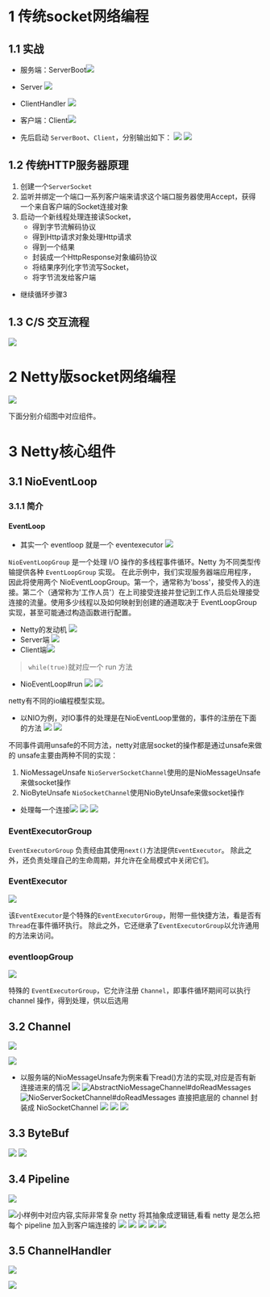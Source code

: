 # 1 传统socket网络编程
## 1.1 实战
- 服务端：ServerBoot![](https://img-blog.csdnimg.cn/20201030213336474.png?x-oss-process=image/watermark,type_ZmFuZ3poZW5naGVpdGk,shadow_10,text_SmF2YUVkZ2U=,size_1,color_FFFFFF,t_70#pic_center)
- Server
![](https://img-blog.csdnimg.cn/20201030213559990.png?x-oss-process=image/watermark,type_ZmFuZ3poZW5naGVpdGk,shadow_10,text_SmF2YUVkZ2U=,size_1,color_FFFFFF,t_70#pic_center)
- ClientHandler
![](https://img-blog.csdnimg.cn/20201030213829559.png?x-oss-process=image/watermark,type_ZmFuZ3poZW5naGVpdGk,shadow_10,text_SmF2YUVkZ2U=,size_1,color_FFFFFF,t_70#pic_center)
- 客户端：Client![](https://img-blog.csdnimg.cn/20201031231247937.png?x-oss-process=image/watermark,type_ZmFuZ3poZW5naGVpdGk,shadow_10,text_SmF2YUVkZ2U=,size_1,color_FFFFFF,t_70#pic_center)

- 先后启动 `ServerBoot`、`Client`，分别输出如下：
![](https://img-blog.csdnimg.cn/2020103021583498.png?x-oss-process=image/watermark,type_ZmFuZ3poZW5naGVpdGk,shadow_10,text_SmF2YUVkZ2U=,size_1,color_FFFFFF,t_70#pic_center)
![](https://img-blog.csdnimg.cn/20201030215847930.png?x-oss-process=image/watermark,type_ZmFuZ3poZW5naGVpdGk,shadow_10,text_SmF2YUVkZ2U=,size_1,color_FFFFFF,t_70#pic_center)


## 1.2 传统HTTP服务器原理
1. 创建一个`ServerSocket`
2. 监听并绑定一个端口一系列客户端来请求这个端口服务器使用Accept，获得一个来自客户端的Socket连接对象
3. 启动一个新线程处理连接读Socket， 
    -  得到字节流解码协议
    -  得到Http请求对象处理Http请求
    -  得到一个结果
    -  封装成一个HttpResponse对象编码协议
    -  将结果序列化字节流写Socket，
    -  将字节流发给客户端
- 继续循环步骤3

## 1.3 C/S 交互流程
![](https://img-blog.csdnimg.cn/20201031235442892.png?x-oss-process=image/watermark,type_ZmFuZ3poZW5naGVpdGk,shadow_10,text_SmF2YUVkZ2U=,size_1,color_FFFFFF,t_70#pic_center)

# 2  Netty版socket网络编程
![](https://img-blog.csdnimg.cn/20201101002011137.png?x-oss-process=image/watermark,type_ZmFuZ3poZW5naGVpdGk,shadow_10,text_SmF2YUVkZ2U=,size_1,color_FFFFFF,t_70#pic_center)

下面分别介绍图中对应组件。

# 3 Netty核心组件
## 3.1 NioEventLoop
###  3.1.1 简介
#### EventLoop
- 其实一个 eventloop 就是一个 eventexecutor
![](https://img-blog.csdnimg.cn/20201101233439486.png#pic_center)

`NioEventLoopGroup` 是一个处理 I/O 操作的多线程事件循环。Netty 为不同类型传输提供各种 `EventLoopGroup` 实现。
在此示例中，我们实现服务器端应用程序，因此将使用两个 NioEventLoopGroup。第一个，通常称为'boss'，接受传入的连接。第二个（通常称为'工作人员'）在上司接受连接并登记到工作人员后处理接受连接的流量。使用多少线程以及如何映射到创建的通道取决于 EventLoopGroup 实现，甚至可能通过构造函数进行配置。

- Netty的发动机
![](https://img-blog.csdnimg.cn/20200806005304407.png?x-oss-process=image/watermark,type_ZmFuZ3poZW5naGVpdGk,shadow_10,text_SmF2YUVkZ2U=,size_1,color_FFFFFF,t_70)
- Server端
![](https://imgconvert.csdnimg.cn/aHR0cHM6Ly91cGxvYWQtaW1hZ2VzLmppYW5zaHUuaW8vdXBsb2FkX2ltYWdlcy80Njg1OTY4LTI3MDg2OTI0YjRkZjI5ZGUucG5n?x-oss-process=image/format,png)
- Client端![](https://imgconvert.csdnimg.cn/aHR0cHM6Ly91cGxvYWQtaW1hZ2VzLmppYW5zaHUuaW8vdXBsb2FkX2ltYWdlcy80Njg1OTY4LWI0OTYyMjE5ZjNhZWFmOTkucG5n?x-oss-process=image/format,png)

>  `while(true)`就对应一个 run 方法

- NioEventLoop#run
![](https://img-blog.csdnimg.cn/20200806010144389.png?x-oss-process=image/watermark,type_ZmFuZ3poZW5naGVpdGk,shadow_10,text_SmF2YUVkZ2U=,size_1,color_FFFFFF,t_70)
![](https://img-blog.csdnimg.cn/20200806010449923.png?x-oss-process=image/watermark,type_ZmFuZ3poZW5naGVpdGk,shadow_10,text_SmF2YUVkZ2U=,size_1,color_FFFFFF,t_70)

netty有不同的io编程模型实现。
- 以NIO为例，对IO事件的处理是在NioEventLoop里做的，事件的注册在下面的方法
![](https://imgconvert.csdnimg.cn/aHR0cHM6Ly91cGxvYWQtaW1hZ2VzLmppYW5zaHUuaW8vdXBsb2FkX2ltYWdlcy80Njg1OTY4LTI4YTk2ZWVhZmQ3M2I2NWUucG5n?x-oss-process=image/format,png)
![](https://img-blog.csdnimg.cn/20200806010950284.png?x-oss-process=image/watermark,type_ZmFuZ3poZW5naGVpdGk,shadow_10,text_SmF2YUVkZ2U=,size_1,color_FFFFFF,t_70)

不同事件调用unsafe的不同方法，netty对底层socket的操作都是通过unsafe来做的
unsafe主要由两种不同的实现：
1. NioMessageUnsafe
`NioServerSocketChannel`使用的是NioMessageUnsafe来做socket操作
2. NioByteUnsafe
`NioSocketChannel`使用NioByteUnsafe来做socket操作


- 处理每一个连接![](https://img-blog.csdnimg.cn/20200806012815139.png?x-oss-process=image/watermark,type_ZmFuZ3poZW5naGVpdGk,shadow_10,text_SmF2YUVkZ2U=,size_1,color_FFFFFF,t_70)
![](https://img-blog.csdnimg.cn/20200806013038646.png?x-oss-process=image/watermark,type_ZmFuZ3poZW5naGVpdGk,shadow_10,text_SmF2YUVkZ2U=,size_1,color_FFFFFF,t_70)
![](https://img-blog.csdnimg.cn/20200806013158967.png?x-oss-process=image/watermark,type_ZmFuZ3poZW5naGVpdGk,shadow_10,text_SmF2YUVkZ2U=,size_1,color_FFFFFF,t_70)
### EventExecutorGroup
`EventExecutorGroup` 负责经由其使用`next()`方法提供`EventExecutor`。 除此之外，还负责处理自己的生命周期，并允许在全局模式中关闭它们。

### EventExecutor
![](https://img-blog.csdnimg.cn/20201101220442372.png?x-oss-process=image/watermark,type_ZmFuZ3poZW5naGVpdGk,shadow_10,text_SmF2YUVkZ2U=,size_1,color_FFFFFF,t_70#pic_center)

该`EventExecutor`是个特殊的`EventExecutorGroup`，附带一些快捷方法，看是否有`Thread`在事件循环执行。 
除此之外，它还继承了`EventExecutorGroup`以允许通用的方法来访问。

### eventloopGroup
![](https://img-blog.csdnimg.cn/20201101221237486.png#pic_center)

特殊的 `EventExecutorGroup`，它允许注册 `Channel`，即事件循环期间可以执行 channel 操作，得到处理，供以后选用

## 3.2 Channel
![](https://img-blog.csdnimg.cn/20201101220136788.png?x-oss-process=image/watermark,type_ZmFuZ3poZW5naGVpdGk,shadow_10,text_SmF2YUVkZ2U=,size_1,color_FFFFFF,t_70#pic_center)

![](https://imgconvert.csdnimg.cn/aHR0cHM6Ly91cGxvYWQtaW1hZ2VzLmppYW5zaHUuaW8vdXBsb2FkX2ltYWdlcy80Njg1OTY4LWQzYzE5NzRhZWI3ZDU3YjkucG5n?x-oss-process=image/format,png)
- 以服务端的NioMessageUnsafe为例来看下read()方法的实现,对应是否有新连接进来的情况
![](https://imgconvert.csdnimg.cn/aHR0cHM6Ly91cGxvYWQtaW1hZ2VzLmppYW5zaHUuaW8vdXBsb2FkX2ltYWdlcy80Njg1OTY4LWVjMmY5MTE4NjU2MTgzNjUucG5n?x-oss-process=image/format,png)
![AbstractNioMessageChannel#doReadMessages](https://imgconvert.csdnimg.cn/aHR0cHM6Ly91cGxvYWQtaW1hZ2VzLmppYW5zaHUuaW8vdXBsb2FkX2ltYWdlcy80Njg1OTY4LWUxMWNhMjliOTQ1OTEwMDgucG5n?x-oss-process=image/format,png)
![NioServerSocketChannel#doReadMessages](https://imgconvert.csdnimg.cn/aHR0cHM6Ly91cGxvYWQtaW1hZ2VzLmppYW5zaHUuaW8vdXBsb2FkX2ltYWdlcy80Njg1OTY4LTU4ZGRmNTgxMGZlMmIxZmQucG5n?x-oss-process=image/format,png)
直接把底层的 channel 封装成 NioSocketChannel
![](https://imgconvert.csdnimg.cn/aHR0cHM6Ly91cGxvYWQtaW1hZ2VzLmppYW5zaHUuaW8vdXBsb2FkX2ltYWdlcy80Njg1OTY4LTVkZDMyYTA2YzBmZWExMWIucG5n?x-oss-process=image/format,png)
![](https://imgconvert.csdnimg.cn/aHR0cHM6Ly91cGxvYWQtaW1hZ2VzLmppYW5zaHUuaW8vdXBsb2FkX2ltYWdlcy80Njg1OTY4LTFiN2M5ZjVmZDQ0YjhkMzIucG5n?x-oss-process=image/format,png)
![](https://imgconvert.csdnimg.cn/aHR0cHM6Ly91cGxvYWQtaW1hZ2VzLmppYW5zaHUuaW8vdXBsb2FkX2ltYWdlcy80Njg1OTY4LTIyNmIwNDk0YmMzOTNkYmIucG5n?x-oss-process=image/format,png)
## 3.3 ByteBuf 
![](https://img-blog.csdnimg.cn/20201101234831579.png#pic_center)
![](https://img-blog.csdnimg.cn/20201102220535322.png?x-oss-process=image/watermark,type_ZmFuZ3poZW5naGVpdGk,shadow_10,text_SmF2YUVkZ2U=,size_1,color_FFFFFF,t_70#pic_center)



## 3.4 Pipeline
![](https://img-blog.csdnimg.cn/20201102230637949.png#pic_center)

![小样例中对应内容,实际非常复杂](https://imgconvert.csdnimg.cn/aHR0cHM6Ly91cGxvYWQtaW1hZ2VzLmppYW5zaHUuaW8vdXBsb2FkX2ltYWdlcy80Njg1OTY4LTViNzgxYTJhM2Q1ZTc3ZWEucG5n?x-oss-process=image/format,png)
netty 将其抽象成逻辑链,看看 netty 是怎么把每个 pipeline 加入到客户端连接的
![](https://imgconvert.csdnimg.cn/aHR0cHM6Ly91cGxvYWQtaW1hZ2VzLmppYW5zaHUuaW8vdXBsb2FkX2ltYWdlcy80Njg1OTY4LWNiNjc0YzllMDMyNDYzNDAucG5n?x-oss-process=image/format,png)
![](https://imgconvert.csdnimg.cn/aHR0cHM6Ly91cGxvYWQtaW1hZ2VzLmppYW5zaHUuaW8vdXBsb2FkX2ltYWdlcy80Njg1OTY4LWZhZTBjYzNjNDQzNjc1NTEucG5n?x-oss-process=image/format,png)
![](https://imgconvert.csdnimg.cn/aHR0cHM6Ly91cGxvYWQtaW1hZ2VzLmppYW5zaHUuaW8vdXBsb2FkX2ltYWdlcy80Njg1OTY4LTkwMGMzZTQyN2U0Mzc2ZTkucG5n?x-oss-process=image/format,png)
![](https://imgconvert.csdnimg.cn/aHR0cHM6Ly91cGxvYWQtaW1hZ2VzLmppYW5zaHUuaW8vdXBsb2FkX2ltYWdlcy80Njg1OTY4LTkxMmUxMWUyYTVkN2YzMjMucG5n?x-oss-process=image/format,png)
![](https://imgconvert.csdnimg.cn/aHR0cHM6Ly91cGxvYWQtaW1hZ2VzLmppYW5zaHUuaW8vdXBsb2FkX2ltYWdlcy80Njg1OTY4LWY5YzFjOTk5ZTJlYTk0ODEucG5n?x-oss-process=image/format,png)
## 3.5 ChannelHandler
![](https://img-blog.csdnimg.cn/20201102230752799.png#pic_center)

![](https://imgconvert.csdnimg.cn/aHR0cHM6Ly91cGxvYWQtaW1hZ2VzLmppYW5zaHUuaW8vdXBsb2FkX2ltYWdlcy80Njg1OTY4LTc4ZDFkNmVjYjQwOWE5ZTcucG5n?x-oss-process=image/format,png)